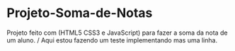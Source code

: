 # Projeto-Soma-de-Notas
Projeto feito com (HTML5 CSS3 e JavaScript) para fazer a soma da nota de um aluno.
/  Aqui estou fazendo um teste implementando mas uma linha.
